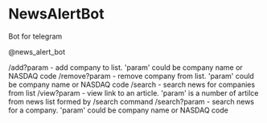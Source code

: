 # NewsAlertBot
Bot for telegram

@news_alert_bot

/add?param - add company to list. 'param' could be company name or NASDAQ code
/remove?param - remove company from list. 'param' could be company name or NASDAQ code
/search - search news for companies from list
/view?param - view link to an article. 'param' is a number of artilce from news list formed by /search command
/search?param - search news for a company. 'param' could be company name or NASDAQ code
